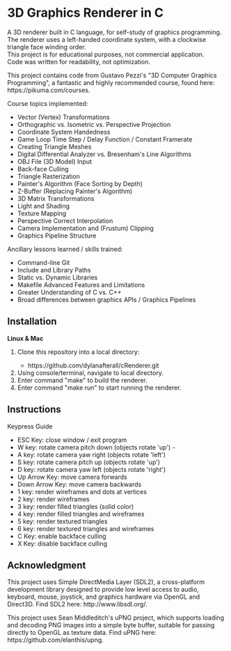 # 3D Graphics Renderer in C

<p>A 3D renderer built in C language, for self-study of graphics programming.<br>
The renderer uses a left-handed coordinate system, with a clockwise triangle face 
winding order.<br>
This project is for educational purposes, not commercial application.<br>
Code was written for readability, not optimization.</p>

<p>This project contains code from Gustavo Pezzi's "3D Computer Graphics 
Programming", a fantastic and highly recommended course, found here: 
https://pikuma.com/courses.</p>

Course topics implemented:<br>
<ul>
    <li>Vector (Vertex) Transformations</li>
    <li>Orthographic vs. Isometric vs. Perspective Projection</li>
    <li>Coordinate System Handedness</li>
    <li>Game Loop Time Step / Delay Function / Constant Framerate</li>
    <li>Creating Triangle Meshes</li>
    <li>Digital Differential Analyzer vs. Bresenham's Line Algorithms</li>
    <li>OBJ File (3D Model) Input</li>
    <li>Back-face Culling</li>
    <li>Triangle Rasterization</li>
    <li>Painter's Algorithm (Face Sorting by Depth)</li>
    <li>Z-Buffer (Replacing Painter's Algorithm)</li>
    <li>3D Matrix Transformations</li>
    <li>Light and Shading</li>
    <li>Texture Mapping</li>
    <li>Perspective Correct Interpolation</li>
    <li>Camera Implementation and (Frustum) Clipping</li>
    <li>Graphics Pipeline Structure</li>
</ul>

Ancillary lessons learned / skills trained:<br>
<ul>
    <li>Command-line Git</li>
    <li>Include and Library Paths</li>
    <li>Static vs. Dynamic Libraries</li>
    <li>Makefile Advanced Features and Limitations</li>
    <li>Greater Understanding of C vs. C++</li>
    <li>Broad differences between graphics APIs / Graphics Pipelines</li>
</ul>
</p>

## Installation

**Linux & Mac**

<ol>
    <li>Clone this repository into a local directory:</li>
        <ul>
            <li>https://github.com/dylanafterall/cRenderer.git</li>
        </ul>
    <li>Using console/terminal, navigate to local directory.</li>
    <li>Enter command "make" to build the renderer.</li>
    <li>Enter command "make run" to start running the renderer.</li>
</ol>

## Instructions

Keypress Guide<br>
<ul>
    <li>ESC Key: close window / exit program</li>
    <li>W key: rotate camera pitch down (objects rotate 'up') - </li>
    <li>A key: rotate camera yaw right (objects rotate 'left')</li>
    <li>S key: rotate camera pitch up (objects rotate 'up')</li>
    <li>D key: rotate camera yaw left (objects rotate 'right')</li>
    <li>Up Arrow Key: move camera forwards</li>
    <li>Down Arrow Key: move camera backwards</li>
    <li>1 key: render wireframes and dots at vertices</li>
    <li>2 key: render wireframes</li>
    <li>3 key: render filled triangles (solid color)</li>
    <li>4 key: render filled triangles and wireframes</li>
    <li>5 key: render textured triangles</li>
    <li>6 key: render textured triangles and wireframes</li>
    <li>C Key: enable backface culling</li>
    <li>X Key: disable backface culling</li>
</ul>

## Acknowledgment

<p>This project uses Simple DirectMedia Layer (SDL2), a cross-platform development library designed to provide low level access to audio, keyboard, mouse, joystick, and graphics hardware via OpenGL and Direct3D. Find SDL2 here: http://www.libsdl.org/.<br>

<p>This project uses Sean Middleditch's uPNG project, which supports loading and decoding PNG images into a simple byte buffer, suitable for passing directly to OpenGL as texture data. Find uPNG here: 
https://github.com/elanthis/upng.</p>